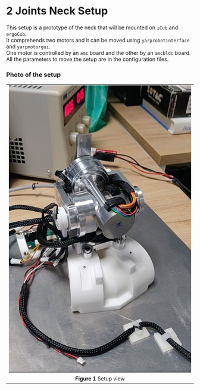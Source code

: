2 Joints Neck Setup
===================
This setup is a prototype of the neck that will be mounted on `iCub` and `ergoCub`.          
It comprehends two motors and it can be moved using `yarprobotinterface` and `yarpmotorgui`.   
One motor is controlled by an `amc` board and the other by an `amcbldc` board.
All the parameters to move the setup are in the configuration files.   

### Photo of the setup 

|  |
| :---: |
| ![](assets/neck_setup.jpg) |
| **Figure 1** Setup view |
 
